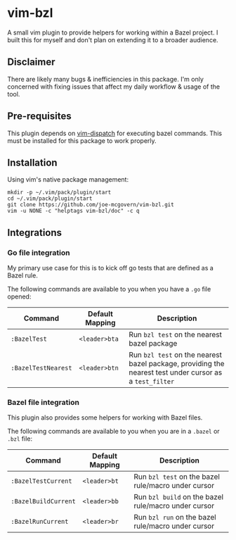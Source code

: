 # vim-bzl

A small vim plugin to provide helpers for working within a Bazel project. I built
this for myself and don't plan on extending it to a broader audience.

## Disclaimer

There are likely many bugs & inefficiencies in this package. I'm only concerned
with fixing issues that affect my daily workflow & usage of the tool.

## Pre-requisites

This plugin depends on [vim-dispatch](https://github.com/tpope/vim-dispatch) for
executing bazel commands. This must be installed for this package to work properly.

## Installation

Using vim's native package management:
```
mkdir -p ~/.vim/pack/plugin/start
cd ~/.vim/pack/plugin/start
git clone https://github.com/joe-mcgovern/vim-bzl.git
vim -u NONE -c "helptags vim-bzl/doc" -c q
```

## Integrations

### Go file integration

My primary use case for this is to kick off go tests that are defined as a
Bazel rule. 

The following commands are available to you when you have a `.go` file opened:

| Command | Default Mapping | Description |
| ------- | --------------- | ----------  |
| `:BazelTest`  | `<leader>bta` | Run `bzl test` on the nearest bazel package |
| `:BazelTestNearest` | `<leader>btn` | Run `bzl test` on the nearest bazel package, providing the nearest test under cursor as a `test_filter` |

### Bazel file integration

This plugin also provides some helpers for working with Bazel files.

The following commands are available to you when you are in a `.bazel` or `.bzl` file:

| Command | Default Mapping | Description |
| ------- | --------------- | ----------  |
| `:BazelTestCurrent`  | `<leader>bt` | Run `bzl test` on the bazel rule/macro under cursor |
| `:BazelBuildCurrent` | `<leader>bb` | Run `bzl build` on the bazel rule/macro under cursor |
| `:BazelRunCurrent` | `<leader>br` | Run `bzl run` on the bazel rule/macro under cursor |
